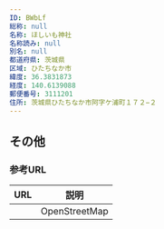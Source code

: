 ```yaml
---
ID: BWbLf
総称: null
名称: ほしいも神社
名称読み: null
別名: null
都道府県: 茨城県
区域: ひたちなか市
緯度: 36.3831873
経度: 140.6139088
郵便番号: 3111201
住所: 茨城県ひたちなか市阿字ケ浦町１７２−２
---
```


## その他

### 参考URL

| URL | 説明          |
| --- | ------------- |
|     | OpenStreetMap |
